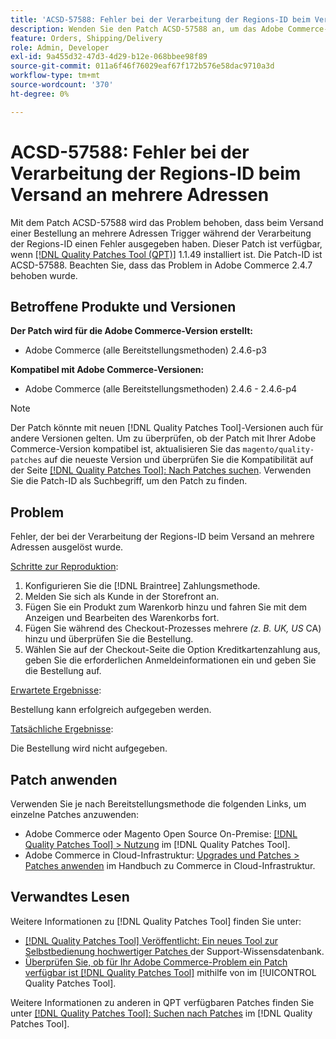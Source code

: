 ```yaml
---
title: 'ACSD-57588: Fehler bei der Verarbeitung der Regions-ID beim Versand an mehrere Adressen'
description: Wenden Sie den Patch ACSD-57588 an, um das Adobe Commerce-Problem zu beheben, bei dem beim Versand einer Bestellung an mehrere Trigger während der Verarbeitung der Regions-ID ein Fehler auftritt.
feature: Orders, Shipping/Delivery
role: Admin, Developer
exl-id: 9a455d32-47d3-4d29-b12e-068bbee98f89
source-git-commit: 011a6f46f76029eaf67f172b576e58dac9710a3d
workflow-type: tm+mt
source-wordcount: '370'
ht-degree: 0%

---
```


# ACSD-57588: Fehler bei der Verarbeitung der Regions-ID beim Versand an mehrere Adressen

Mit dem Patch ACSD-57588 wird das Problem behoben, dass beim Versand einer Bestellung an mehrere Adressen Trigger während der Verarbeitung der Regions-ID einen Fehler ausgegeben haben. Dieser Patch ist verfügbar, wenn [[!DNL Quality Patches Tool (QPT)]](https://experienceleague.adobe.com/en/docs/commerce-operations/tools/quality-patches-tool/quality-patches-tool-to-self-serve-quality-patches) 1.1.49 installiert ist. Die Patch-ID ist ACSD-57588. Beachten Sie, dass das Problem in Adobe Commerce 2.4.7 behoben wurde.

## Betroffene Produkte und Versionen

**Der Patch wird für die Adobe Commerce-Version erstellt:**

* Adobe Commerce (alle Bereitstellungsmethoden) 2.4.6-p3

**Kompatibel mit Adobe Commerce-Versionen:**

* Adobe Commerce (alle Bereitstellungsmethoden) 2.4.6 - 2.4.6-p4

>[!NOTE]
>
>Der Patch könnte mit neuen [!DNL Quality Patches Tool]-Versionen auch für andere Versionen gelten. Um zu überprüfen, ob der Patch mit Ihrer Adobe Commerce-Version kompatibel ist, aktualisieren Sie das `magento/quality-patches` auf die neueste Version und überprüfen Sie die Kompatibilität auf der Seite [[!DNL Quality Patches Tool]: Nach Patches suchen](https://experienceleague.adobe.com/tools/commerce-quality-patches/index.html). Verwenden Sie die Patch-ID als Suchbegriff, um den Patch zu finden.

## Problem

Fehler, der bei der Verarbeitung der Regions-ID beim Versand an mehrere Adressen ausgelöst wurde.

<u>Schritte zur Reproduktion</u>:

1. Konfigurieren Sie die [!DNL Braintree] Zahlungsmethode.
1. Melden Sie sich als Kunde in der Storefront an.
1. Fügen Sie ein Produkt zum Warenkorb hinzu und fahren Sie mit dem Anzeigen und Bearbeiten des Warenkorbs fort.
1. Fügen Sie während des Checkout-Prozesses mehrere *(z. B. UK, US* CA) hinzu und überprüfen Sie die Bestellung.
1. Wählen Sie auf der Checkout-Seite die Option Kreditkartenzahlung aus, geben Sie die erforderlichen Anmeldeinformationen ein und geben Sie die Bestellung auf.

<u>Erwartete Ergebnisse</u>:

Bestellung kann erfolgreich aufgegeben werden.

<u>Tatsächliche Ergebnisse</u>:

Die Bestellung wird nicht aufgegeben.

## Patch anwenden

Verwenden Sie je nach Bereitstellungsmethode die folgenden Links, um einzelne Patches anzuwenden:

* Adobe Commerce oder Magento Open Source On-Premise: [[!DNL Quality Patches Tool] > Nutzung](/help/tools/quality-patches-tool/usage.md) im [!DNL Quality Patches Tool].
* Adobe Commerce in Cloud-Infrastruktur: [Upgrades und Patches > Patches anwenden](https://experienceleague.adobe.com/docs/commerce-cloud-service/user-guide/develop/upgrade/apply-patches.html) im Handbuch zu Commerce in Cloud-Infrastruktur.

## Verwandtes Lesen

Weitere Informationen zu [!DNL Quality Patches Tool] finden Sie unter:

* [[!DNL Quality Patches Tool] Veröffentlicht: Ein neues Tool zur Selbstbedienung hochwertiger Patches ](https://experienceleague.adobe.com/en/docs/commerce-operations/tools/quality-patches-tool/quality-patches-tool-to-self-serve-quality-patches) der Support-Wissensdatenbank.
* [Überprüfen Sie, ob für Ihr Adobe Commerce-Problem ein Patch verfügbar ist [!DNL Quality Patches Tool]](/help/tools/quality-patches-tool/patches-available-in-qpt/check-patch-for-magento-issue-with-magento-quality-patches.md) mithilfe von im [!UICONTROL Quality Patches Tool].


Weitere Informationen zu anderen in QPT verfügbaren Patches finden Sie unter [[!DNL Quality Patches Tool]: Suchen nach Patches](https://experienceleague.adobe.com/tools/commerce-quality-patches/index.html) im [!DNL Quality Patches Tool].
